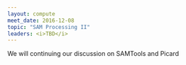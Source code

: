 ```yaml
---
layout: compute
meet_date: 2016-12-08
topic: "SAM Processing II"
leaders: <i>TBD</i>
---
```


We will continuing our discussion on SAMTools and Picard
